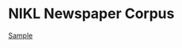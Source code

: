 # NIKL Newspaper Corpus
 
[Sample](../sample/nikl_news.txt)
 
<!-- MARKDOWN-AUTO-DOCS:START (CODE:src=../../../ekorpkit/resources/corpora/nikl_news.yaml) --> 
<!-- MARKDOWN-AUTO-DOCS:END -->
